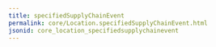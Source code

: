 ```yaml
---
title: specifiedSupplyChainEvent
permalink: core/Location.specifiedSupplyChainEvent.html
jsonid: core_location_specifiedsupplychainevent
---
```

